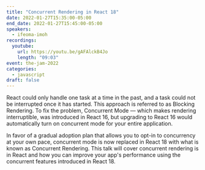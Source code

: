 ```yaml
---
title: "Concurrent Rendering in React 18"
date: 2022-01-27T15:35:00-05:00
end_date: 2022-01-27T15:45:00-05:00
speakers:
  - ifeoma-imoh
recordings:
  youtube:
    url: https://youtu.be/gAFAlckB4Jo
    length: "09:03"
event: the-jam-2022
categories:
  - javascript
draft: false
---
```


React could only handle one task at a time in the past, and a task could not be interrupted once it has started. This approach is referred to as Blocking Rendering. To fix the problem, Concurrent Mode — which makes rendering interruptible, was introduced in React 16, but upgrading to React 16 would automatically turn on concurrent mode for your entire application.

In favor of a gradual adoption plan that allows you to opt-in to concurrency at your own pace, concurrent mode is now replaced in React 18 with what is known as Concurrent Rendering. This talk will cover concurrent rendering is in React and how you can improve your app's performance using the concurrent features introduced in React 18.
